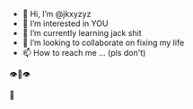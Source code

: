 - 👋 Hi, I’m @jkxyzyz
- 👀 I’m interested in YOU
- 🌱 I’m currently learning jack shit
- 💞️ I’m looking to collaborate on fixing my life
- 📫 How to reach me ... (pls don't)































































👁️👄👁️ 

🦑

<!---
jkxyzyz/jkxyzyz is a ✨ special ✨ repository because its `README.md` (this file) appears on your GitHub profile.
You can click the Preview link to take a look at your changes.
--->
